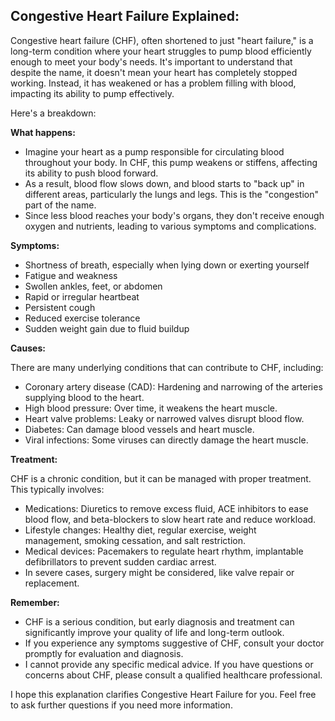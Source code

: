 ## Congestive Heart Failure Explained:

Congestive heart failure (CHF), often shortened to just "heart failure," is a long-term condition where your heart struggles to pump blood efficiently enough to meet your body's needs. It's important to understand that despite the name, it doesn't mean your heart has completely stopped working. Instead, it has weakened or has a problem filling with blood, impacting its ability to pump effectively.

Here's a breakdown:

**What happens:**

- Imagine your heart as a pump responsible for circulating blood throughout your body. In CHF, this pump weakens or stiffens, affecting its ability to push blood forward.
- As a result, blood flow slows down, and blood starts to "back up" in different areas, particularly the lungs and legs. This is the "congestion" part of the name.
- Since less blood reaches your body's organs, they don't receive enough oxygen and nutrients, leading to various symptoms and complications.

**Symptoms:**

- Shortness of breath, especially when lying down or exerting yourself
- Fatigue and weakness
- Swollen ankles, feet, or abdomen
- Rapid or irregular heartbeat
- Persistent cough
- Reduced exercise tolerance
- Sudden weight gain due to fluid buildup

**Causes:**

There are many underlying conditions that can contribute to CHF, including:

- Coronary artery disease (CAD): Hardening and narrowing of the arteries supplying blood to the heart.
- High blood pressure: Over time, it weakens the heart muscle.
- Heart valve problems: Leaky or narrowed valves disrupt blood flow.
- Diabetes: Can damage blood vessels and heart muscle.
- Viral infections: Some viruses can directly damage the heart muscle.

**Treatment:**

CHF is a chronic condition, but it can be managed with proper treatment. This typically involves:

- Medications: Diuretics to remove excess fluid, ACE inhibitors to ease blood flow, and beta-blockers to slow heart rate and reduce workload.
- Lifestyle changes: Healthy diet, regular exercise, weight management, smoking cessation, and salt restriction.
- Medical devices: Pacemakers to regulate heart rhythm, implantable defibrillators to prevent sudden cardiac arrest.
- In severe cases, surgery might be considered, like valve repair or replacement.

**Remember:**

- CHF is a serious condition, but early diagnosis and treatment can significantly improve your quality of life and long-term outlook.
- If you experience any symptoms suggestive of CHF, consult your doctor promptly for evaluation and diagnosis.
- I cannot provide any specific medical advice. If you have questions or concerns about CHF, please consult a qualified healthcare professional.

I hope this explanation clarifies Congestive Heart Failure for you. Feel free to ask further questions if you need more information.
